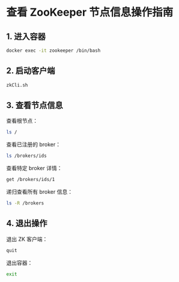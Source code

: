# 查看 ZooKeeper 节点信息操作指南

## 1. 进入容器
```bash
docker exec -it zookeeper /bin/bash
```

## 2. 启动客户端
```bash
zkCli.sh
```

## 3. 查看节点信息
查看根节点：
```bash
ls /
```

查看已注册的 broker：
```bash
ls /brokers/ids
```

查看特定 broker 详情：
```bash
get /brokers/ids/1
```

递归查看所有 broker 信息：
```bash
ls -R /brokers
```

## 4. 退出操作
退出 ZK 客户端：
```bash
quit
```

退出容器：
```bash
exit
```
